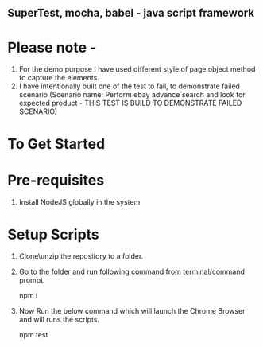 ## SuperTest, mocha, babel - java script framework

# Please note -
1. For the demo purpose I have used different style of page object method to capture the elements.
2. I have intentionally built one of the test to fail, to demonstrate failed scenario (Scenario name: Perform ebay advance search and look for expected product - THIS TEST IS BUILD TO DEMONSTRATE FAILED SCENARIO)

# To Get Started

# Pre-requisites
1. Install NodeJS globally in the system

# Setup Scripts
1. Clone\unzip the repository to a folder.

2. Go to the folder and run following command from terminal/command prompt.
    
      npm i 

3. Now Run the below command which will launch the Chrome Browser and will runs the scripts.

      npm test
